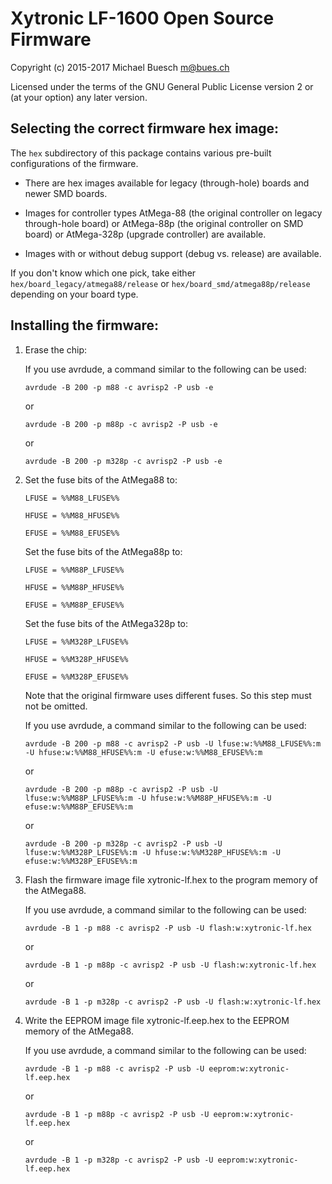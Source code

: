 Xytronic LF-1600 Open Source Firmware
=====================================

Copyright (c) 2015-2017 Michael Buesch <m@bues.ch>

Licensed under the terms of the GNU General Public License version 2 or (at your option) any later version. 

Selecting the correct firmware hex image:
-----------------------------------------

The `hex` subdirectory of this package contains various pre-built configurations of the firmware.

* There are hex images available for legacy (through-hole) boards and newer SMD boards.

* Images for controller types AtMega-88 (the original controller on legacy through-hole board) or AtMega-88p (the original controller on SMD board) or AtMega-328p (upgrade controller) are available.

* Images with or without debug support (debug vs. release) are available.

If you don't know which one pick, take either `hex/board_legacy/atmega88/release` or `hex/board_smd/atmega88p/release` depending on your board type.

Installing the firmware:
------------------------

1. Erase the chip:
    
   If you use avrdude, a command similar to the following can be used:

     `avrdude -B 200 -p m88 -c avrisp2 -P usb -e`

     or

     `avrdude -B 200 -p m88p -c avrisp2 -P usb -e`

     or

     `avrdude -B 200 -p m328p -c avrisp2 -P usb -e`

1. Set the fuse bits of the AtMega88 to:

   `LFUSE = %%M88_LFUSE%%`

   `HFUSE = %%M88_HFUSE%%`

   `EFUSE = %%M88_EFUSE%%`

   Set the fuse bits of the AtMega88p to:

   `LFUSE = %%M88P_LFUSE%%`

   `HFUSE = %%M88P_HFUSE%%`

   `EFUSE = %%M88P_EFUSE%%`

   Set the fuse bits of the AtMega328p to:

   `LFUSE = %%M328P_LFUSE%%`

   `HFUSE = %%M328P_HFUSE%%`

   `EFUSE = %%M328P_EFUSE%%`

   Note that the original firmware uses different fuses. So this step must not be omitted.

   If you use avrdude, a command similar to the following can be used:

     `avrdude -B 200 -p m88 -c avrisp2 -P usb -U lfuse:w:%%M88_LFUSE%%:m -U hfuse:w:%%M88_HFUSE%%:m -U efuse:w:%%M88_EFUSE%%:m`

     or

     `avrdude -B 200 -p m88p -c avrisp2 -P usb -U lfuse:w:%%M88P_LFUSE%%:m -U hfuse:w:%%M88P_HFUSE%%:m -U efuse:w:%%M88P_EFUSE%%:m`

     or

     `avrdude -B 200 -p m328p -c avrisp2 -P usb -U lfuse:w:%%M328P_LFUSE%%:m -U hfuse:w:%%M328P_HFUSE%%:m -U efuse:w:%%M328P_EFUSE%%:m`

2. Flash the firmware image file xytronic-lf.hex to the program memory of the AtMega88.

   If you use avrdude, a command similar to the following can be used:

     `avrdude -B 1 -p m88 -c avrisp2 -P usb -U flash:w:xytronic-lf.hex`

     or

     `avrdude -B 1 -p m88p -c avrisp2 -P usb -U flash:w:xytronic-lf.hex`

     or

     `avrdude -B 1 -p m328p -c avrisp2 -P usb -U flash:w:xytronic-lf.hex`

3. Write the EEPROM image file xytronic-lf.eep.hex to the EEPROM memory of the AtMega88.

   If you use avrdude, a command similar to the following can be used:

     `avrdude -B 1 -p m88 -c avrisp2 -P usb -U eeprom:w:xytronic-lf.eep.hex`

     or

     `avrdude -B 1 -p m88p -c avrisp2 -P usb -U eeprom:w:xytronic-lf.eep.hex`

     or

     `avrdude -B 1 -p m328p -c avrisp2 -P usb -U eeprom:w:xytronic-lf.eep.hex`
